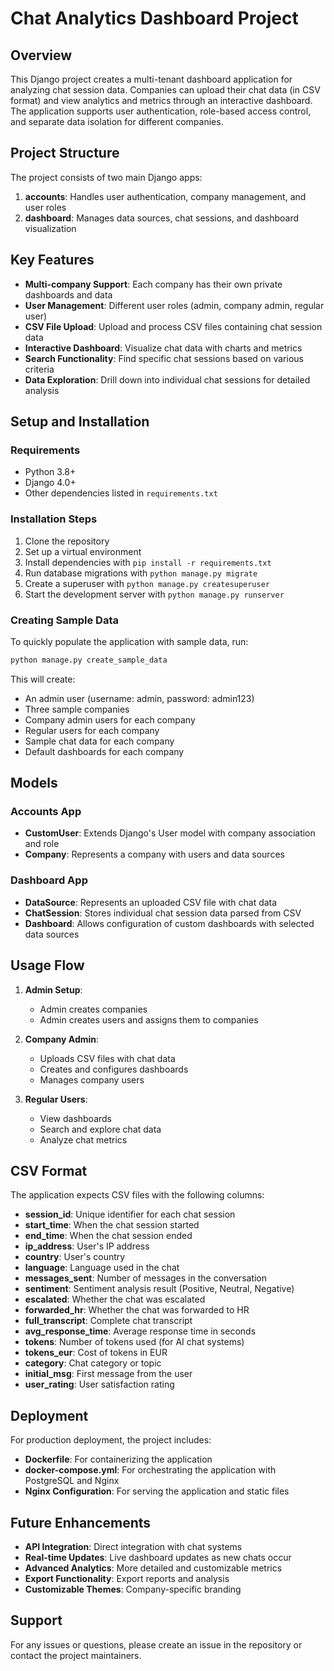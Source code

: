 # Chat Analytics Dashboard Project

## Overview

This Django project creates a multi-tenant dashboard application for analyzing chat session data. Companies can upload their chat data (in CSV format) and view analytics and metrics through an interactive dashboard. The application supports user authentication, role-based access control, and separate data isolation for different companies.

## Project Structure

The project consists of two main Django apps:

1. **accounts**: Handles user authentication, company management, and user roles
2. **dashboard**: Manages data sources, chat sessions, and dashboard visualization

## Key Features

- **Multi-company Support**: Each company has their own private dashboards and data
- **User Management**: Different user roles (admin, company admin, regular user)
- **CSV File Upload**: Upload and process CSV files containing chat session data
- **Interactive Dashboard**: Visualize chat data with charts and metrics
- **Search Functionality**: Find specific chat sessions based on various criteria
- **Data Exploration**: Drill down into individual chat sessions for detailed analysis

## Setup and Installation

### Requirements

- Python 3.8+
- Django 4.0+
- Other dependencies listed in `requirements.txt`

### Installation Steps

1. Clone the repository
2. Set up a virtual environment
3. Install dependencies with `pip install -r requirements.txt`
4. Run database migrations with `python manage.py migrate`
5. Create a superuser with `python manage.py createsuperuser`
6. Start the development server with `python manage.py runserver`

### Creating Sample Data

To quickly populate the application with sample data, run:

```sh
python manage.py create_sample_data
```

This will create:

- An admin user (username: admin, password: admin123)
- Three sample companies
- Company admin users for each company
- Regular users for each company
- Sample chat data for each company
- Default dashboards for each company

## Models

### Accounts App

- **CustomUser**: Extends Django's User model with company association and role
- **Company**: Represents a company with users and data sources

### Dashboard App

- **DataSource**: Represents an uploaded CSV file with chat data
- **ChatSession**: Stores individual chat session data parsed from CSV
- **Dashboard**: Allows configuration of custom dashboards with selected data sources

## Usage Flow

1. **Admin Setup**:

   - Admin creates companies
   - Admin creates users and assigns them to companies

2. **Company Admin**:

   - Uploads CSV files with chat data
   - Creates and configures dashboards
   - Manages company users

3. **Regular Users**:
   - View dashboards
   - Search and explore chat data
   - Analyze chat metrics

## CSV Format

The application expects CSV files with the following columns:

- **session_id**: Unique identifier for each chat session
- **start_time**: When the chat session started
- **end_time**: When the chat session ended
- **ip_address**: User's IP address
- **country**: User's country
- **language**: Language used in the chat
- **messages_sent**: Number of messages in the conversation
- **sentiment**: Sentiment analysis result (Positive, Neutral, Negative)
- **escalated**: Whether the chat was escalated
- **forwarded_hr**: Whether the chat was forwarded to HR
- **full_transcript**: Complete chat transcript
- **avg_response_time**: Average response time in seconds
- **tokens**: Number of tokens used (for AI chat systems)
- **tokens_eur**: Cost of tokens in EUR
- **category**: Chat category or topic
- **initial_msg**: First message from the user
- **user_rating**: User satisfaction rating

## Deployment

For production deployment, the project includes:

- **Dockerfile**: For containerizing the application
- **docker-compose.yml**: For orchestrating the application with PostgreSQL and Nginx
- **Nginx Configuration**: For serving the application and static files

## Future Enhancements

- **API Integration**: Direct integration with chat systems
- **Real-time Updates**: Live dashboard updates as new chats occur
- **Advanced Analytics**: More detailed and customizable metrics
- **Export Functionality**: Export reports and analysis
- **Customizable Themes**: Company-specific branding

## Support

For any issues or questions, please create an issue in the repository or contact the project maintainers.
